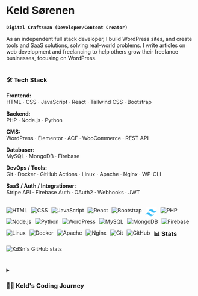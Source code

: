 # Keld Sørenen
**`Digital Craftsman (Developer/Content Creator)`**

As an independent full stack developer, I build WordPress sites, and create tools and SaaS solutions, solving real-world problems. I write articles on web development and freelancing to help others grow their freelance businesses, focusing on WordPress.

#

### 🛠️ Tech Stack
**Frontend:**  
HTML · CSS · JavaScript · React · Tailwind CSS · Bootstrap

**Backend:**  
PHP · Node.js · Python

**CMS:**  
WordPress · Elementor · ACF · WooCommerce · REST API

**Databaser:**  
MySQL · MongoDB · Firebase

**DevOps / Tools:**  
Git · Docker · GitHub Actions · Linux · Apache · Nginx · WP-CLI

**SaaS / Auth / Integrationer:**  
Stripe API · Firebase Auth · OAuth2 · Webhooks · JWT
<br><br>
<p>
  <!-- Frontend -->
  <img src="https://cdn.jsdelivr.net/gh/devicons/devicon/icons/html5/html5-original.svg" height="30" alt="HTML" style="padding: 0 10px 0 0;" align="left" />
  <img src="https://cdn.jsdelivr.net/gh/devicons/devicon/icons/css3/css3-original.svg" height="30" alt="CSS" style="padding: 0 10px 0 0;" align="left" />
  <img src="https://cdn.jsdelivr.net/gh/devicons/devicon/icons/javascript/javascript-original.svg" height="30" alt="JavaScript" style="padding: 0 10px 0 0;" align="left" />
  <img src="https://cdn.jsdelivr.net/gh/devicons/devicon/icons/react/react-original.svg" height="30" alt="React" style="padding: 0 10px 0 0;" align="left" />
  <img src="https://cdn.jsdelivr.net/gh/devicons/devicon/icons/bootstrap/bootstrap-original.svg" height="30" alt="Bootstrap" style="padding: 0 10px 0 0;" align="left" />
  <img src="https://github.com/devicons/devicon/blob/v2.16.0/icons/tailwindcss/tailwindcss-original.svg" height="30" alt="Tailwind CSS" style="padding: 0 10px 0 0;" align="left" />
  
  <!-- Backend -->
  <img src="https://cdn.jsdelivr.net/gh/devicons/devicon/icons/php/php-original.svg" height="30" alt="PHP" style="padding: 0 10px 0 0;" align="left" />
  <img src="https://cdn.jsdelivr.net/gh/devicons/devicon/icons/nodejs/nodejs-original.svg" height="30" alt="Node.js" style="padding: 0 10px 0 0;" align="left" />
  <img src="https://cdn.jsdelivr.net/gh/devicons/devicon/icons/python/python-original.svg" height="30" alt="Python" style="padding: 0 10px 0 0;" align="left" />
  
  <!-- CMS -->
  <img src="https://cdn.jsdelivr.net/gh/devicons/devicon/icons/wordpress/wordpress-plain.svg" height="30" alt="WordPress" style="padding: 0 10px 0 0;" align="left" />
  
  <!-- Databaser -->
  <img src="https://cdn.jsdelivr.net/gh/devicons/devicon/icons/mysql/mysql-original.svg" height="30" alt="MySQL" style="padding: 0 10px 0 0;" align="left" />
  <img src="https://cdn.jsdelivr.net/gh/devicons/devicon/icons/mongodb/mongodb-original.svg" height="30" alt="MongoDB" style="padding: 0 10px 0 0;" align="left" />
  <img src="https://cdn.jsdelivr.net/gh/devicons/devicon/icons/firebase/firebase-plain.svg" height="30" alt="Firebase" style="padding: 0 10px 0 0;" align="left" />
  
  <!-- DevOps & Tools -->
  <img src="https://cdn.jsdelivr.net/gh/devicons/devicon/icons/linux/linux-original.svg" height="30" alt="Linux" style="padding: 0 10px 0 0;" align="left" />
  <img src="https://cdn.jsdelivr.net/gh/devicons/devicon/icons/docker/docker-original.svg" height="30" alt="Docker" style="padding: 0 10px 0 0;" align="left" />
  <img src="https://cdn.jsdelivr.net/gh/devicons/devicon/icons/apache/apache-original.svg" height="30" alt="Apache" style="padding: 0 10px 0 0;" align="left" />
  <img src="https://cdn.jsdelivr.net/gh/devicons/devicon/icons/nginx/nginx-original.svg" height="30" alt="Nginx" style="padding: 0 10px 0 0;" align="left" />
  <img src="https://cdn.jsdelivr.net/gh/devicons/devicon/icons/git/git-original.svg" height="30" alt="Git" style="padding: 0 10px 0 0;" align="left" />
  <img src="https://cdn.jsdelivr.net/gh/devicons/devicon/icons/github/github-original.svg" height="30" alt="GitHub" style="padding: 0 10px 0 0;" align="left" />
</p>
<br>

#

### 📊 Stats

![KdSn's GitHub stats](https://github-readme-stats.vercel.app/api?username=kdsn&show_icons=true&theme=swift)

<!-- ![GitHub Streak](https://streak-stats.demolab.com?user=kdsn&theme=gruvbox&border_radius=4.5) -->

#



<details>
 <summary><h3>👨‍💻 Keld's Coding Journey</h3></summary>
   I embarked on my coding journey not as a traditional computer science student, but as an IT support specialist who felt the need for a centralized repository of guides and tools. This necessity led me to create "isp-ninja.dk," a toolkit designed specifically for IT support professionals, now dead. Diving into coding was a natural progression, driven by the need to streamline and enhance my professional toolkit.

My exploration into the programming world was anchored in PHP, practical tools that aligned well with my goal of creating accessible and efficient online platforms. Though I pursued an education as a computer technician with a specialization in programming, my career path veered towards entrepreneurship. I primarily worked for myself, focusing on developing WordPress websites and catering to niche needs within the digital space.

Among the multitude of projects I've envisioned, the latest is a service aimed at helping restaurants secure more and better reviews on platforms like Google and Facebook. This initiative reflects my broader ambition to leverage technology for practical, real-world applications.

Looking ahead, my goal is to develop Software as a Service (SaaS) projects. These endeavors will likely run parallel to my main line of work, which continues to orbit around web development and digital marketing. The journey from an IT support role to an independent web developer and entrepreneur has been filled with learning and adaptation. 

As I venture further into the realm of SaaS, I recognize the importance of balancing this ambition with my existing commitments. The drive to create, to turn ideas into tangible solutions, remains my guiding force. And while the comfort of established routines is tempting, I am once again ready to embrace the discomfort of the unknown — to innovate, to create, and to make a mark in the digital world.
